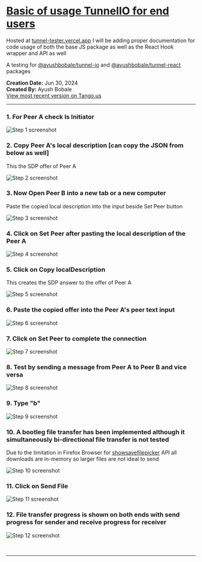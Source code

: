 # [Basic of usage TunnelIO for end users](https://app.tango.us/app/workflow/15e74193-77c1-4a53-bd1a-34fd2475495b?utm_source=markdown&utm_medium=markdown&utm_campaign=workflow%20export%20links)

Hosted at [tunnel-tester.vercel.app](https://tunnel-tester.vercel.app/)
I will be adding proper documentation for code usage of both the base JS package as well as the React Hook wrapper and API as well

A testing for [@ayushbobale/tunnel-io](https://www.npmjs.com/package/@ayushbobale/tunnel-io) and [@ayushbobale/tunnel-react](https://www.npmjs.com/package/@ayushbobale/tunnel-react) packages

**Creation Date:** Jun 30, 2024  
**Created By:** Ayush Bobale  
[View most recent version on Tango.us](https://app.tango.us/app/workflow/15e74193-77c1-4a53-bd1a-34fd2475495b?utm_source=markdown&utm_medium=markdown&utm_campaign=workflow%20export%20links)

---

### 1. For Peer A check Is Initiator

![Step 1 screenshot](https://images.tango.us/workflows/15e74193-77c1-4a53-bd1a-34fd2475495b/steps/cdd5a55c-1c4b-48df-80c0-537f565ed8f6/4c7e4ff8-6ae9-4919-89dd-9f385851c620.png?crop=focalpoint&fit=crop&fp-x=0.0610&fp-y=0.1061&fp-z=3.1223&w=1200&border=2%2CF4F2F7&border-radius=8%2C8%2C8%2C8&border-radius-inner=8%2C8%2C8%2C8&blend-align=bottom&blend-mode=normal&blend-x=0&blend-w=1200&blend64=aHR0cHM6Ly9pbWFnZXMudGFuZ28udXMvc3RhdGljL21hZGUtd2l0aC10YW5nby13YXRlcm1hcmstdjIucG5n&mark-x=205&mark-y=223&m64=aHR0cHM6Ly9pbWFnZXMudGFuZ28udXMvc3RhdGljL2JsYW5rLnBuZz9tYXNrPWNvcm5lcnMmYm9yZGVyPTYlMkNGRjc0NDImdz00NyZoPTQ3JmZpdD1jcm9wJmNvcm5lci1yYWRpdXM9MTA%3D)

### 2. Copy Peer A's local description [can copy the JSON from below as well]

This the SDP offer of Peer A

![Step 2 screenshot](https://images.tango.us/workflows/15e74193-77c1-4a53-bd1a-34fd2475495b/steps/2996616b-a170-4d5b-bf5c-36b90926c9cf/eebe97f6-fac5-43b2-8199-378683fa26db.png?crop=focalpoint&fit=crop&fp-x=0.2184&fp-y=0.1318&fp-z=2.4517&w=1200&border=2%2CF4F2F7&border-radius=8%2C8%2C8%2C8&border-radius-inner=8%2C8%2C8%2C8&blend-align=bottom&blend-mode=normal&blend-x=0&blend-w=1200&blend64=aHR0cHM6Ly9pbWFnZXMudGFuZ28udXMvc3RhdGljL21hZGUtd2l0aC10YW5nby13YXRlcm1hcmstdjIucG5n&mark-x=441&mark-y=206&m64=aHR0cHM6Ly9pbWFnZXMudGFuZ28udXMvc3RhdGljL2JsYW5rLnBuZz9tYXNrPWNvcm5lcnMmYm9yZGVyPTYlMkNGRjc0NDImdz0zMTcmaD02OCZmaXQ9Y3JvcCZjb3JuZXItcmFkaXVzPTEw)

### 3. Now Open Peer B into a new tab or a new computer

Paste the copied local description into the input beside Set Peer button

![Step 3 screenshot](https://images.tango.us/workflows/15e74193-77c1-4a53-bd1a-34fd2475495b/steps/05959eb4-b22c-4dcb-9795-bcba71d700f5/ba944e2b-8c0f-4f7a-90d7-3fb8e02bc293.png?crop=focalpoint&fit=crop&fp-x=0.0653&fp-y=0.1318&fp-z=2.4032&w=1200&border=2%2CF4F2F7&border-radius=8%2C8%2C8%2C8&border-radius-inner=8%2C8%2C8%2C8&blend-align=bottom&blend-mode=normal&blend-x=0&blend-w=1200&blend64=aHR0cHM6Ly9pbWFnZXMudGFuZ28udXMvc3RhdGljL21hZGUtd2l0aC10YW5nby13YXRlcm1hcmstdjIucG5n&mark-x=21&mark-y=202&m64=aHR0cHM6Ly9pbWFnZXMudGFuZ28udXMvc3RhdGljL2JsYW5rLnBuZz9tYXNrPWNvcm5lcnMmYm9yZGVyPTYlMkNGRjc0NDImdz0zMzUmaD02NyZmaXQ9Y3JvcCZjb3JuZXItcmFkaXVzPTEw)

### 4. Click on Set Peer after pasting the local description of the Peer A

![Step 4 screenshot](https://images.tango.us/workflows/15e74193-77c1-4a53-bd1a-34fd2475495b/steps/b763c20a-e281-4f2a-8970-55bfbf8ac2d0/12040d31-1b7b-47a5-937d-2658ed9588fa.png?crop=focalpoint&fit=crop&fp-x=0.1439&fp-y=0.1318&fp-z=2.8506&w=1200&border=2%2CF4F2F7&border-radius=8%2C8%2C8%2C8&border-radius-inner=8%2C8%2C8%2C8&blend-align=bottom&blend-mode=normal&blend-x=0&blend-w=1200&blend64=aHR0cHM6Ly9pbWFnZXMudGFuZ28udXMvc3RhdGljL21hZGUtd2l0aC10YW5nby13YXRlcm1hcmstdjIucG5n&mark-x=405&mark-y=240&m64=aHR0cHM6Ly9pbWFnZXMudGFuZ28udXMvc3RhdGljL2JsYW5rLnBuZz9tYXNrPWNvcm5lcnMmYm9yZGVyPTYlMkNGRjc0NDImdz0xNzQmaD03OSZmaXQ9Y3JvcCZjb3JuZXItcmFkaXVzPTEw)

### 5. Click on Copy localDescription

This creates the SDP answer to the offer of Peer A

![Step 5 screenshot](https://images.tango.us/workflows/15e74193-77c1-4a53-bd1a-34fd2475495b/steps/5174e444-eb85-4006-b398-6bddc66c20eb/ae6f27b0-b3bd-4b62-b521-44f9e35e3a48.png?crop=focalpoint&fit=crop&fp-x=0.2184&fp-y=0.1318&fp-z=2.4517&w=1200&border=2%2CF4F2F7&border-radius=8%2C8%2C8%2C8&border-radius-inner=8%2C8%2C8%2C8&blend-align=bottom&blend-mode=normal&blend-x=0&blend-w=1200&blend64=aHR0cHM6Ly9pbWFnZXMudGFuZ28udXMvc3RhdGljL21hZGUtd2l0aC10YW5nby13YXRlcm1hcmstdjIucG5n&mark-x=441&mark-y=206&m64=aHR0cHM6Ly9pbWFnZXMudGFuZ28udXMvc3RhdGljL2JsYW5rLnBuZz9tYXNrPWNvcm5lcnMmYm9yZGVyPTYlMkNGRjc0NDImdz0zMTcmaD02OCZmaXQ9Y3JvcCZjb3JuZXItcmFkaXVzPTEw)

### 6. Paste the copied offer into the Peer A's peer text input

![Step 6 screenshot](https://images.tango.us/workflows/15e74193-77c1-4a53-bd1a-34fd2475495b/steps/3d895441-8c20-4da0-b7f6-2beb0e40c1bc/6562e6bb-873d-4ae9-90d5-386a89554da2.png?crop=focalpoint&fit=crop&fp-x=0.0653&fp-y=0.1318&fp-z=2.4032&w=1200&border=2%2CF4F2F7&border-radius=8%2C8%2C8%2C8&border-radius-inner=8%2C8%2C8%2C8&blend-align=bottom&blend-mode=normal&blend-x=0&blend-w=1200&blend64=aHR0cHM6Ly9pbWFnZXMudGFuZ28udXMvc3RhdGljL21hZGUtd2l0aC10YW5nby13YXRlcm1hcmstdjIucG5n&mark-x=21&mark-y=202&m64=aHR0cHM6Ly9pbWFnZXMudGFuZ28udXMvc3RhdGljL2JsYW5rLnBuZz9tYXNrPWNvcm5lcnMmYm9yZGVyPTYlMkNGRjc0NDImdz0zMzUmaD02NyZmaXQ9Y3JvcCZjb3JuZXItcmFkaXVzPTEw)

### 7. Click on Set Peer to complete the connection

![Step 7 screenshot](https://images.tango.us/workflows/15e74193-77c1-4a53-bd1a-34fd2475495b/steps/0641aeb2-c7b3-418c-9600-17106d083ea7/e702b720-ec49-4ad0-80ca-2c5759d4a741.png?crop=focalpoint&fit=crop&fp-x=0.1439&fp-y=0.1318&fp-z=2.8506&w=1200&border=2%2CF4F2F7&border-radius=8%2C8%2C8%2C8&border-radius-inner=8%2C8%2C8%2C8&blend-align=bottom&blend-mode=normal&blend-x=0&blend-w=1200&blend64=aHR0cHM6Ly9pbWFnZXMudGFuZ28udXMvc3RhdGljL21hZGUtd2l0aC10YW5nby13YXRlcm1hcmstdjIucG5n&mark-x=405&mark-y=240&m64=aHR0cHM6Ly9pbWFnZXMudGFuZ28udXMvc3RhdGljL2JsYW5rLnBuZz9tYXNrPWNvcm5lcnMmYm9yZGVyPTYlMkNGRjc0NDImdz0xNzQmaD03OSZmaXQ9Y3JvcCZjb3JuZXItcmFkaXVzPTEw)

### 8. Test by sending a message from Peer A to Peer B and vice versa

![Step 8 screenshot](https://images.tango.us/workflows/15e74193-77c1-4a53-bd1a-34fd2475495b/steps/b36f8447-f7d1-43c8-ba15-6e5409bed084/fc8fc0c9-4e77-42dd-8797-90a649e08f88.png?crop=focalpoint&fit=crop&fp-x=0.0653&fp-y=0.1615&fp-z=2.4032&w=1200&border=2%2CF4F2F7&border-radius=8%2C8%2C8%2C8&border-radius-inner=8%2C8%2C8%2C8&blend-align=bottom&blend-mode=normal&blend-x=0&blend-w=1200&blend64=aHR0cHM6Ly9pbWFnZXMudGFuZ28udXMvc3RhdGljL21hZGUtd2l0aC10YW5nby13YXRlcm1hcmstdjIucG5n&mark-x=21&mark-y=255&m64=aHR0cHM6Ly9pbWFnZXMudGFuZ28udXMvc3RhdGljL2JsYW5rLnBuZz9tYXNrPWNvcm5lcnMmYm9yZGVyPTYlMkNGRjc0NDImdz0zMzUmaD02NyZmaXQ9Y3JvcCZjb3JuZXItcmFkaXVzPTEw)

### 9. Type "b"

![Step 9 screenshot](https://images.tango.us/workflows/15e74193-77c1-4a53-bd1a-34fd2475495b/steps/9b41e647-0919-498a-8540-82e1f5e39a94/c69faaa4-b0c8-4ea3-90f2-c6a807422090.png?crop=focalpoint&fit=crop&fp-x=0.0653&fp-y=0.1615&fp-z=2.4032&w=1200&border=2%2CF4F2F7&border-radius=8%2C8%2C8%2C8&border-radius-inner=8%2C8%2C8%2C8&blend-align=bottom&blend-mode=normal&blend-x=0&blend-w=1200&blend64=aHR0cHM6Ly9pbWFnZXMudGFuZ28udXMvc3RhdGljL21hZGUtd2l0aC10YW5nby13YXRlcm1hcmstdjIucG5n&mark-x=21&mark-y=255&m64=aHR0cHM6Ly9pbWFnZXMudGFuZ28udXMvc3RhdGljL2JsYW5rLnBuZz9tYXNrPWNvcm5lcnMmYm9yZGVyPTYlMkNGRjc0NDImdz0zMzUmaD02NyZmaXQ9Y3JvcCZjb3JuZXItcmFkaXVzPTEw)

### 10. A bootleg file transfer has been implemented although it simultaneously bi-directional file transfer is not tested

Due to the limitation in Firefox Browser for [showsavefilepicker](https://developer.mozilla.org/en-US/docs/Web/API/Window/showSaveFilePicker) API all downloads are in-memory so larger files are not ideal to send

![Step 10 screenshot](https://images.tango.us/workflows/15e74193-77c1-4a53-bd1a-34fd2475495b/steps/42c75188-563b-40b0-b8db-7058c1b5cb2a/2c64471a-f4be-4b1c-a4b9-29a86e5f2134.png?crop=focalpoint&fit=crop&fp-x=0.1050&fp-y=0.2079&fp-z=2.0184&w=1200&border=2%2CF4F2F7&border-radius=8%2C8%2C8%2C8&border-radius-inner=8%2C8%2C8%2C8&blend-align=bottom&blend-mode=normal&blend-x=0&blend-w=1200&blend64=aHR0cHM6Ly9pbWFnZXMudGFuZ28udXMvc3RhdGljL21hZGUtd2l0aC10YW5nby13YXRlcm1hcmstdjIucG5n&mark-x=18&mark-y=288&m64=aHR0cHM6Ly9pbWFnZXMudGFuZ28udXMvc3RhdGljL2JsYW5rLnBuZz9tYXNrPWNvcm5lcnMmYm9yZGVyPTYlMkNGRjc0NDImdz00NzMmaD00OCZmaXQ9Y3JvcCZjb3JuZXItcmFkaXVzPTEw)

### 11. Click on Send File

![Step 11 screenshot](https://images.tango.us/workflows/15e74193-77c1-4a53-bd1a-34fd2475495b/steps/964a3dfb-8ace-4f54-9868-b0baa901df3d/c0613658-d0c0-4ef4-9c8c-b94f7889cc53.png?crop=focalpoint&fit=crop&fp-x=0.2252&fp-y=0.2090&fp-z=2.8195&w=1200&border=2%2CF4F2F7&border-radius=8%2C8%2C8%2C8&border-radius-inner=8%2C8%2C8%2C8&blend-align=bottom&blend-mode=normal&blend-x=0&blend-w=1200&blend64=aHR0cHM6Ly9pbWFnZXMudGFuZ28udXMvc3RhdGljL21hZGUtd2l0aC10YW5nby13YXRlcm1hcmstdjIucG5n&mark-x=508&mark-y=333&m64=aHR0cHM6Ly9pbWFnZXMudGFuZ28udXMvc3RhdGljL2JsYW5rLnBuZz9tYXNrPWNvcm5lcnMmYm9yZGVyPTYlMkNGRjc0NDImdz0xODUmaD03OSZmaXQ9Y3JvcCZjb3JuZXItcmFkaXVzPTEw)

### 12. File transfer progress is shown on both ends with send progress for sender and receive progress for receiver

![Step 12 screenshot](https://images.tango.us/workflows/15e74193-77c1-4a53-bd1a-34fd2475495b/steps/28b4b6f3-98c0-45ab-bc97-7cc5567563db/8676f6df-307a-43ad-a6d9-339e93f7dbca.png?crop=focalpoint&fit=crop&fp-x=0.5002&fp-y=0.3744&fp-z=1.0073&w=1200&border=2%2CF4F2F7&border-radius=8%2C8%2C8%2C8&border-radius-inner=8%2C8%2C8%2C8&blend-align=bottom&blend-mode=normal&blend-x=0&blend-w=1200&blend64=aHR0cHM6Ly9pbWFnZXMudGFuZ28udXMvc3RhdGljL21hZGUtd2l0aC10YW5nby13YXRlcm1hcmstdjIucG5n&mark-x=4&mark-y=164&m64=aHR0cHM6Ly9pbWFnZXMudGFuZ28udXMvc3RhdGljL2JsYW5rLnBuZz9tYXNrPWNvcm5lcnMmYm9yZGVyPTYlMkNGRjc0NDImdz0xMTkyJmg9MjMzJmZpdD1jcm9wJmNvcm5lci1yYWRpdXM9MTA%3D)

<br/>

---

